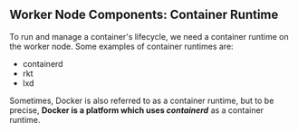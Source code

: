 
## Worker Node Components: Container Runtime

To run and manage a container's lifecycle, we need a container runtime on the worker node. Some examples of container runtimes are: 

 - containerd
 - rkt
 - lxd

Sometimes, Docker is also referred to as a container runtime, but to be precise, **Docker is a platform which uses *containerd*** as a container runtime. 

